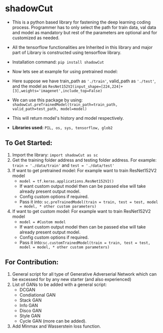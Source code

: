 # shadowCut

* This is a python based library for fastening the deep learning coding process. Programmer has to only select the path for train data, val data and model as mandatory but rest of the parameters are optional and for customized as needed.

* All the tensorflow functionalities are Inherited in this library and major part of Library is constructed using tensorflow library.

* Installation command: ```pip install shadowCut```

* Now lets see at example for using pretrained model:

* Here suppose we have train_path as ```'./train'```, valid_path as ```'./test'```, and the model as ```ResNet152V2(input_shape=[224,224]+[3],weights='imagenet',include_top=False)```
* We can use this package by using:   
```shadowCut.preTrainedModel(train_path=train_path, valid_path=test_path, model=model)```   
* This will return model's history and model respectively.


* **Libraries used:** ```PIL, os, sys, tensorflow, glob2```



## To Get Started:


1. Import the library: ```import shadowCut as sc```
2. Get the training folder address and testing folder address. For example: ```train = './data/train'``` and ```test = './data/test'```
3. If want to get pretrained model: For example want to train ResNet152V2 model
    * ```model = tf.keras.applications.ResNet152V2()```
    * If want custom output model then can be passed else will take already present output model.
    * Config custom options if required.
    * Pass it into: ```sc.preTrainedModel(train = train,
                                     test = test,
                                     model = model,
                                     * other custom parameters)```
4. If want to get custom model: For example want to train ResNet152V2 model
    * ```model = #Custom model```
    * If want custom output model then can be passed else will take already present output model.
    * Config custom options if required.
    * Pass it into:```sc.customTrainedModel(train = train,
                                     test = test,
                                     model = model,
                                     * other custom parameters)```

## For Contribution:

1. General script for all type of Generative Adverserial Network which can be excessed for by any new starter (and also experienced)
2. List of GANs to be added with a general script:
    * DCGAN
    * Condiational GAN
    * Stack GAN
    * Info GAN
    * Disco GAN
    * Style GAN
    * Cycle GAN (more can be added).
3. Add Minmax and Wasserstein loss function.
